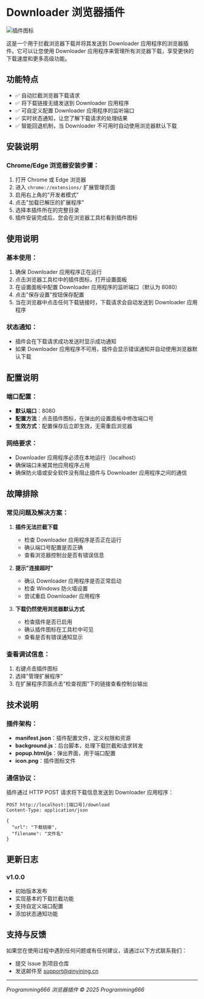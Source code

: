 # Downloader 浏览器插件

![插件图标](icon.png)

这是一个用于拦截浏览器下载并将其发送到 Downloader 应用程序的浏览器插件。它可以让您使用 Downloader 应用程序来管理所有浏览器下载，享受更快的下载速度和更多高级功能。

## 功能特点

- ✅ 自动拦截浏览器下载请求
- ✅ 将下载链接无缝发送到 Downloader 应用程序
- ✅ 可自定义配置 Downloader 应用程序的监听端口
- ✅ 实时状态通知，让您了解下载请求的处理结果
- ✅ 智能回退机制，当 Downloader 不可用时自动使用浏览器默认下载

## 安装说明

### Chrome/Edge 浏览器安装步骤：

1. 打开 Chrome 或 Edge 浏览器
2. 进入 `chrome://extensions/` 扩展管理页面
3. 启用右上角的"开发者模式"
4. 点击"加载已解压的扩展程序"
5. 选择本插件所在的完整目录
6. 插件安装完成后，您会在浏览器工具栏看到插件图标

## 使用说明

### 基本使用：

1. 确保 Downloader 应用程序正在运行
2. 点击浏览器工具栏中的插件图标，打开设置面板
3. 在设置面板中配置 Downloader 应用程序的监听端口（默认为 8080）
4. 点击"保存设置"按钮保存配置
5. 当在浏览器中点击任何下载链接时，下载请求会自动发送到 Downloader 应用程序

### 状态通知：

- 插件会在下载请求成功发送时显示成功通知
- 如果 Downloader 应用程序不可用，插件会显示错误通知并自动使用浏览器默认下载

## 配置说明

### 端口配置：

- **默认端口**：8080
- **配置方法**：点击插件图标，在弹出的设置面板中修改端口号
- **生效方式**：配置保存后立即生效，无需重启浏览器

### 网络要求：

- Downloader 应用程序必须在本地运行（localhost）
- 确保端口未被其他应用程序占用
- 确保防火墙或安全软件没有阻止插件与 Downloader 应用程序之间的通信

## 故障排除

### 常见问题及解决方案：

1. **插件无法拦截下载**
   - 检查 Downloader 应用程序是否正在运行
   - 确认端口号配置是否正确
   - 查看浏览器控制台是否有错误信息

2. **提示"连接超时"**
   - 确认 Downloader 应用程序是否正常启动
   - 检查 Windows 防火墙设置
   - 尝试重启 Downloader 应用程序

3. **下载仍然使用浏览器默认方式**
   - 检查插件是否已启用
   - 确认插件图标在工具栏中可见
   - 查看是否有错误通知显示

### 查看调试信息：

1. 右键点击插件图标
2. 选择"管理扩展程序"
3. 在扩展程序页面点击"检查视图"下的链接查看控制台输出

## 技术说明

### 插件架构：

- **manifest.json**：插件配置文件，定义权限和资源
- **background.js**：后台脚本，处理下载拦截和请求转发
- **popup.html/js**：弹出界面，用于端口配置
- **icon.png**：插件图标文件

### 通信协议：

插件通过 HTTP POST 请求将下载信息发送到 Downloader 应用程序：
```
POST http://localhost:[端口号]/download
Content-Type: application/json

{
  "url": "下载链接",
  "filename": "文件名"
}
```

## 更新日志

### v1.0.0
- 初始版本发布
- 实现基本的下载拦截功能
- 支持自定义端口配置
- 添加状态通知功能

## 支持与反馈

如果您在使用过程中遇到任何问题或有任何建议，请通过以下方式联系我们：

- 提交 Issue 到项目仓库
- 发送邮件至 support@qinyining.cn

---

*Programming666 浏览器插件 © 2025 Programming666*